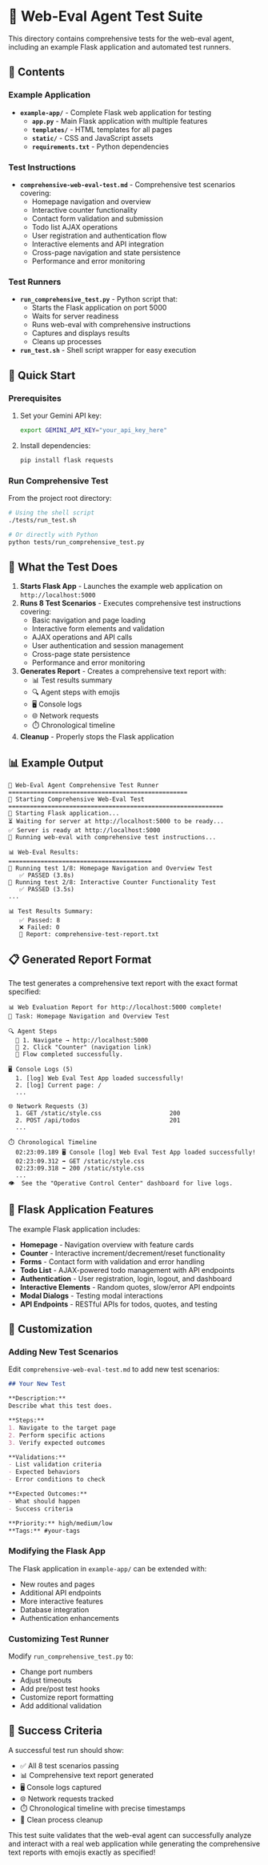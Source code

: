 # 🧪 Web-Eval Agent Test Suite

This directory contains comprehensive tests for the web-eval agent, including an example Flask application and automated test runners.

## 📁 Contents

### Example Application
- **`example-app/`** - Complete Flask web application for testing
  - **`app.py`** - Main Flask application with multiple features
  - **`templates/`** - HTML templates for all pages
  - **`static/`** - CSS and JavaScript assets
  - **`requirements.txt`** - Python dependencies

### Test Instructions
- **`comprehensive-web-eval-test.md`** - Comprehensive test scenarios covering:
  - Homepage navigation and overview
  - Interactive counter functionality
  - Contact form validation and submission
  - Todo list AJAX operations
  - User registration and authentication flow
  - Interactive elements and API integration
  - Cross-page navigation and state persistence
  - Performance and error monitoring

### Test Runners
- **`run_comprehensive_test.py`** - Python script that:
  - Starts the Flask application on port 5000
  - Waits for server readiness
  - Runs web-eval with comprehensive instructions
  - Captures and displays results
  - Cleans up processes
- **`run_test.sh`** - Shell script wrapper for easy execution

## 🚀 Quick Start

### Prerequisites
1. Set your Gemini API key:
   ```bash
   export GEMINI_API_KEY="your_api_key_here"
   ```

2. Install dependencies:
   ```bash
   pip install flask requests
   ```

### Run Comprehensive Test

From the project root directory:

```bash
# Using the shell script
./tests/run_test.sh

# Or directly with Python
python tests/run_comprehensive_test.py
```

## 🎯 What the Test Does

1. **Starts Flask App** - Launches the example web application on `http://localhost:5000`
2. **Runs 8 Test Scenarios** - Executes comprehensive test instructions covering:
   - Basic navigation and page loading
   - Interactive form elements and validation
   - AJAX operations and API calls
   - User authentication and session management
   - Cross-page state persistence
   - Performance and error monitoring
3. **Generates Report** - Creates a comprehensive text report with:
   - 📊 Test results summary
   - 🔍 Agent steps with emojis
   - 🖥️ Console logs
   - 🌐 Network requests
   - ⏱️ Chronological timeline
4. **Cleanup** - Properly stops the Flask application

## 📊 Example Output

```
🧪 Web-Eval Agent Comprehensive Test Runner
==================================================
🚀 Starting Comprehensive Web-Eval Test
============================================================
🌟 Starting Flask application...
⏳ Waiting for server at http://localhost:5000 to be ready...
✅ Server is ready at http://localhost:5000
🧪 Running web-eval with comprehensive test instructions...

📊 Web-Eval Results:
========================================
🧪 Running test 1/8: Homepage Navigation and Overview Test
   ✅ PASSED (3.8s)
🧪 Running test 2/8: Interactive Counter Functionality Test
   ✅ PASSED (3.5s)
...

📊 Test Results Summary:
   ✅ Passed: 8
   ❌ Failed: 0
   📄 Report: comprehensive-test-report.txt
```

## 📋 Generated Report Format

The test generates a comprehensive text report with the exact format specified:

```
📊 Web Evaluation Report for http://localhost:5000 complete!
📝 Task: Homepage Navigation and Overview Test

🔍 Agent Steps
  📍 1. Navigate → http://localhost:5000
  📍 2. Click "Counter" (navigation link)
  🏁 Flow completed successfully.

🖥️ Console Logs (5)
  1. [log] Web Eval Test App loaded successfully!
  2. [log] Current page: /
  ...

🌐 Network Requests (3)
  1. GET /static/style.css                   200
  2. POST /api/todos                         201
  ...

⏱️ Chronological Timeline
  02:23:09.189 🖥️ Console [log] Web Eval Test App loaded successfully!
  02:23:09.312 ➡️ GET /static/style.css
  02:23:09.318 ⬅️ 200 /static/style.css
  ...
👁️  See the "Operative Control Center" dashboard for live logs.
```

## 🎯 Flask Application Features

The example Flask application includes:

- **Homepage** - Navigation overview with feature cards
- **Counter** - Interactive increment/decrement/reset functionality
- **Forms** - Contact form with validation and error handling
- **Todo List** - AJAX-powered todo management with API endpoints
- **Authentication** - User registration, login, logout, and dashboard
- **Interactive Elements** - Random quotes, slow/error API endpoints
- **Modal Dialogs** - Testing modal interactions
- **API Endpoints** - RESTful APIs for todos, quotes, and testing

## 🔧 Customization

### Adding New Test Scenarios

Edit `comprehensive-web-eval-test.md` to add new test scenarios:

```markdown
## Your New Test

**Description:**
Describe what this test does.

**Steps:**
1. Navigate to the target page
2. Perform specific actions
3. Verify expected outcomes

**Validations:**
- List validation criteria
- Expected behaviors
- Error conditions to check

**Expected Outcomes:**
- What should happen
- Success criteria

**Priority:** high/medium/low
**Tags:** #your-tags
```

### Modifying the Flask App

The Flask application in `example-app/` can be extended with:
- New routes and pages
- Additional API endpoints
- More interactive features
- Database integration
- Authentication enhancements

### Customizing Test Runner

Modify `run_comprehensive_test.py` to:
- Change port numbers
- Adjust timeouts
- Add pre/post test hooks
- Customize report formatting
- Add additional validation

## 🎉 Success Criteria

A successful test run should show:
- ✅ All 8 test scenarios passing
- 📊 Comprehensive text report generated
- 🖥️ Console logs captured
- 🌐 Network requests tracked
- ⏱️ Chronological timeline with precise timestamps
- 🧹 Clean process cleanup

This test suite validates that the web-eval agent can successfully analyze and interact with a real web application while generating the comprehensive text reports with emojis exactly as specified!

